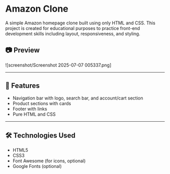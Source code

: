# Amazon Clone

A simple Amazon homepage clone built using only HTML and CSS. This project is created for educational purposes to practice front-end development skills including layout, responsiveness, and styling.

## 📷 Preview
![screenshot/Screenshot 2025-07-07 005337.png]

---

## 🚀 Features

- Navigation bar with logo, search bar, and account/cart section
- Product sections with cards
- Footer with links
- Pure HTML and CSS

---

## 🛠️ Technologies Used

- HTML5
- CSS3
- Font Awesome (for icons, optional)
- Google Fonts (optional)


